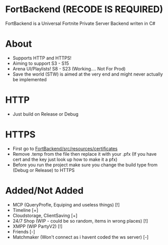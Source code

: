# FortBackend (RECODE IS REQUIRED)

FortBackend is a Universal Fortnite Private Server Backend writen in C#

# About
- Supports HTTP and HTTPS!
- Aiming to support S3 - S15
- Arena UI/Playlists! S8 - S23 (Working.... Not For Prod)
- Save the world (STW) is aimed at the very end and might never actually be implemented

# HTTP
- Just build on Release or Debug

# HTTPS
- First go to [FortBackend/src/resources/certificates](https://github.com/zinx28/FortBackend/tree/main/FortBackend/src/Resources/Certificates)
- Remove .temp from the file then replace it with your .pfx (If you have cert and the key just look up how to make it a pfx)
- Before you run the project make sure you change the build type from (Debug or Release) to HTTPS

# Added/Not Added 
- MCP (QueryProfle, Equiping and useless things) [!]
- Timeline [+]
- Cloudstorage, ClientSaving [+]
- 24/7 Shop (WIP - could be so random, items in wrong places) [!]
- XMPP (WIP PartyV2) [!]
- Friends [-]
- Matchmaker (Won't connect as i havent coded the ws server) [-]